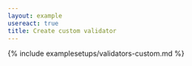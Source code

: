 ```yaml
---
layout: example
usereact: true
title: Create custom validator
---
```


{% include examplesetups/validators-custom.md %}